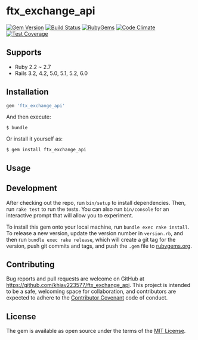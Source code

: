 # ftx_exchange_api

[![Gem Version](https://img.shields.io/gem/v/ftx_exchange_api.svg?style=flat)](http://rubygems.org/gems/ftx_exchange_api)
[![Build Status](https://github.com/khiav223577/ftx_exchange_api/workflows/Ruby/badge.svg)](https://github.com/khiav223577/ftx_exchange_api/actions)
[![RubyGems](http://img.shields.io/gem/dt/ftx_exchange_api.svg?style=flat)](http://rubygems.org/gems/ftx_exchange_api)
[![Code Climate](https://codeclimate.com/github/khiav223577/ftx_exchange_api/badges/gpa.svg)](https://codeclimate.com/github/khiav223577/ftx_exchange_api)
[![Test Coverage](https://codeclimate.com/github/khiav223577/ftx_exchange_api/badges/coverage.svg)](https://codeclimate.com/github/khiav223577/ftx_exchange_api/coverage)

## Supports
- Ruby 2.2 ~ 2.7
- Rails 3.2, 4.2, 5.0, 5.1, 5.2, 6.0

## Installation

```ruby
gem 'ftx_exchange_api'
```

And then execute:

    $ bundle

Or install it yourself as:

    $ gem install ftx_exchange_api

## Usage


## Development

After checking out the repo, run `bin/setup` to install dependencies. Then, run `rake test` to run the tests. You can also run `bin/console` for an interactive prompt that will allow you to experiment.

To install this gem onto your local machine, run `bundle exec rake install`. To release a new version, update the version number in `version.rb`, and then run `bundle exec rake release`, which will create a git tag for the version, push git commits and tags, and push the `.gem` file to [rubygems.org](https://rubygems.org).

## Contributing

Bug reports and pull requests are welcome on GitHub at https://github.com/khiav223577/ftx_exchange_api. This project is intended to be a safe, welcoming space for collaboration, and contributors are expected to adhere to the [Contributor Covenant](http://contributor-covenant.org) code of conduct.


## License

The gem is available as open source under the terms of the [MIT License](http://opensource.org/licenses/MIT).

